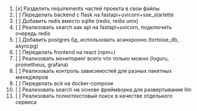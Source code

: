 1. [x] Разделить requirements частей проекта в свои файлы
2. [ ] Переделать backend с flask на fastapi+uvicorn+sse_starlette
3. [ ] Добавить redis вместо sqlite (redis, redis unix)
4. [ ] Реализовать search как api на fastapi+uvicorn, подключить очередь redis
5. [ ] Добавить postgres бд, использовать асинхронно (tortoise_db, asyncpg)
6. [ ] Переделать frontend на react (npm+)
7. [ ] Реализовать мониторинг всего что только можно (loguru, prometheus, grafana)
8. [ ] Реализовать контроль зависимостей для разных пакетных менеджеров
9. [ ] Переделать всё на docker-compose
10. [ ] Реализовать search на основе фреймворка для развертывания llm
11. [ ] Реализовать полнотекстовый поиск в качестве отдельного сервиса
